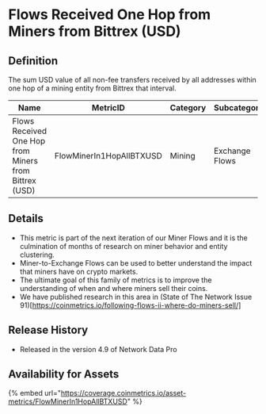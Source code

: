 # Flows Received One Hop from Miners from Bittrex (USD)

## Definition

The sum USD value of all non-fee transfers received by all addresses within one hop of a mining entity from Bittrex that interval.

| Name                                                  | MetricID                 | Category | Subcategory    | Type | Unit | Interval |
| ----------------------------------------------------- | ------------------------ | -------- | -------------- | ---- | ---- | -------- |
| Flows Received One Hop from Miners from Bittrex (USD) | FlowMinerIn1HopAllBTXUSD | Mining   | Exchange Flows | Sum  | USD  | 1 day    |

## Details

* This metric is part of the next iteration of our Miner Flows and it is the culmination of months of research on miner behavior and entity clustering.
* Miner-to-Exchange Flows can be used to better understand the impact that miners have on crypto markets.
* The ultimate goal of this family of metrics is to improve the understanding of when and where miners sell their coins.
* We have published research in this area in (State of The Network Issue 91)\[https://coinmetrics.io/following-flows-ii-where-do-miners-sell/]

## Release History

* Released in the version 4.9 of Network Data Pro

## Availability for Assets

{% embed url="https://coverage.coinmetrics.io/asset-metrics/FlowMinerIn1HopAllBTXUSD" %}
